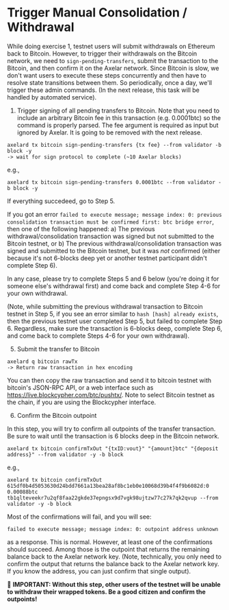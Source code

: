 # Trigger Manual Consolidation / Withdrawal 

While doing exercise 1, testnet users will submit withdrawals on Ethereum back to Bitcoin. However, to trigger their withdrawals on the Bitcoin network, we need to `sign-pending-transfers`, submit the transaction to the Bitcoin, and then confirm it on the Axelar network. Since Bitcoin is slow, we don't want users to execute these steps concurrently and then have to resolve state transitions between them. So periodically, once a day, we'll trigger these admin commands. (In the next release, this task will be handled by automated service). 

1. Trigger signing of all pending transfers to Bitcoin. Note that you need to include an arbitrary Bitcoin fee in this transaction (e.g. 0.0001btc) so the command is properly parsed. The fee argument is required as input but ignored by Axelar. It is going to be removed with the next release.

  ```
  axelard tx bitcoin sign-pending-transfers {tx fee} --from validator -b block -y
  -> wait for sign protocol to complete (~10 Axelar blocks)
  ```

 e.g.,

  ```
  axelard tx bitcoin sign-pending-transfers 0.0001btc --from validator -b block -y
  ```
  If everything succedeed, go to Step 5. 

  If you got an error `failed to execute message; message index: 0: previous consolidation transaction must be confirmed first: btc bridge error`, then one of the following happened: 
  a) The previous withdrawal/consolidation transaction was signed but not submitted to the Bitcoin testnet, or
  b) The previous withdrawal/consolidation transaction was signed and submitted to the Bitcoin testnet, but it was *not* confirmed (either because it's not 6-blocks deep yet or another testnet participant didn't complete Step 6). 

  In any case, please try to complete Steps 5 and 6 below (you're doing it for someone else's withdrawal first) and come back and complete Step 4-6 for your own withdrawal. 
  
  (Note, while submitting the previous withdrawal transaction to Bitcoin testnet in Step 5, if you see an error similar to `hash [hash] already exists`, then the previous testnet user completed Step 5, but failed to complete Step 6. Regardless, make sure the transaction is 6-blocks deep, complete Step 6, and come back to complete Steps 4-6 for your own withdrawal). 

5. Submit the transfer to Bitcoin

  ```
  axelard q bitcoin rawTx
  -> Return raw transaction in hex encoding
  ```
  You can then copy the raw transaction and send it to bitcoin testnet with bitcoin's JSON-RPC API, or a web interface such as https://live.blockcypher.com/btc/pushtx/. Note to select Bitcoin testnet as the chain, if you are using the Blockcypher interface.

6. Confirm the Bitcoin outpoint

In this step, you will try to confirm all outpoints of the transfer transaction. Be sure to wait until the transaction is 6 blocks deep in the Bitcoin network.

  ```
  axelard tx bitcoin confirmTxOut "{txID:vout}" "{amount}btc" "{deposit address}" --from validator -y -b block
  ```
e.g.,
  ```
  axelard tx bitcoin confirmTxOut 615df0b4d5053630d24bdd7661a13bea28af8bc1eb0e10068d39b4f4f9b6082d:0 0.00088btc tb1qlteveekr7u2qf8faa22gkde37epngsx9d7vgk98ujtzw77c27k7qk2qvup --from validator -y -b block
  ```

Most of the confirmations will fail, and you will see:
```
failed to execute message; message index: 0: outpoint address unknown
```
as a response. This is normal. However, at least one of the confirmations should succeed. Among those is the outpoint that returns the remaining balance back to the Axelar network key.
(Note, technically, you only need to confirm the output that returns the balance back to the Axelar network key. If you know the address, you can just confirm that single output). 

🛑 **IMPORTANT: Without this step, other users of the testnet will be unable to withdraw their wrapped tokens. Be a good citizen and confirm the outpoints!**

